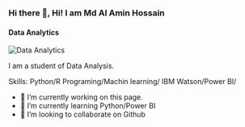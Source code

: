 ### Hi there 👋, Hi! I am Md Al Amin Hossain
#### Data Analytics
![Data Analytics](https://arturssmirnovs.github.io/github-profile-readme-generator/images/banner.png)

I am a student of Data Analysis.

Skills: Python/R  Programing/Machin learning/ IBM Watson/Power BI/

- 🔭 I’m currently working on this page. 
- 🌱 I’m currently learning Python/Power BI 
- 👯 I’m looking to collaborate on Github 




